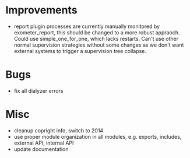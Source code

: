 # Improvements

- report plugin processes are currently manually monitored by exometer_report, this should be changed to a more robust appraoch. Could use simple_one_for_one, which lacks restarts. Can't use other normal supervision strategies without some changes as we don't want external systems to trigger a supervision tree collapse.

# Bugs

- fix all dialyzer errors

# Misc

- cleanup copright info, switch to 2014
- use proper module organization in all modules, e.g. exports, includes, external API, internal API
- update documentation

